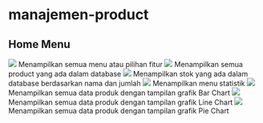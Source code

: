 # manajemen-product

## Home Menu
![](home.png)
Menampilkan semua menu atau pilihan fitur
![](viewProduct.png)
Menampilkan semua product yang ada  dalam database
![](stockMenu.png)
Menampilkan stok yang ada dalam database berdasarkan nama dan jumlah
![](statisticMenu.png)
Menampilkan menu statistik
![](barChart.png)
Menampilkan semua data produk dengan tampilan grafik Bar Chart
![](lineChart.png)
Menampilkan semua data produk dengan tampilan grafik Line Chart
![](pieChart.png)
Menampilkan semua data produk dengan tampilan grafik Pie Chart
